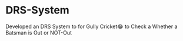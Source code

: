 # DRS-System
Developed an DRS System to for Gully Cricket😂 to Check a Whether a Batsman is Out or NOT-Out
